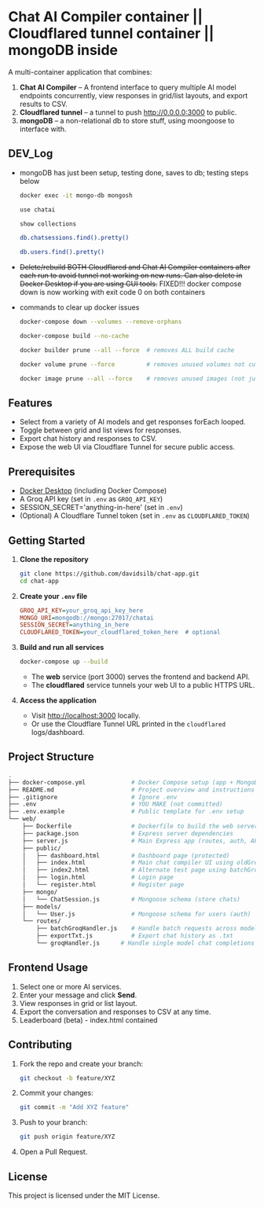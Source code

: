 # Chat AI Compiler container || Cloudflared tunnel container || mongoDB inside

A multi-container application that combines:

1. **Chat AI Compiler** – A frontend interface to query multiple AI model endpoints concurrently, view responses in grid/list layouts, and export results to CSV.
2. **Cloudflared tunnel** – a tunnel to push http://0.0.0.0:3000 to public.
3. **mongoDB** – a non-relational db to store stuff, using moongoose to interface with.

## DEV_Log

- mongoDB has just been setup, testing done, saves to db; testing steps below

   ```bash
   docker exec -it mongo-db mongosh
   ```

   ```bash
   use chatai
   ```

   ```bash
   show collections
   ```

   ```bash
   db.chatsessions.find().pretty()
   ```

   ```bash
   db.users.find().pretty()
   ```

- ~~Delete/rebuild BOTH Cloudflared and Chat AI Compiler containers after each run to avoid tunnel not working on new runs. Can also delete in Docker Desktop if you are using GUI tools.~~ FIXED!!! docker compose down is now working with exit code 0 on both containers

- commands to clear up docker issues

   ```bash
   docker-compose down --volumes --remove-orphans
   ```

   ```bash
   docker-compose build --no-cache
   ```

   ```bash
   docker builder prune --all --force  # removes ALL build cache
   ```

   ```bash
   docker volume prune --force         # removes unused volumes not currently attached to containers
   ```

   ```bash
   docker image prune --all --force    # removes unused images (not just dangling)
   ```

## Features

- Select from a variety of AI models and get responses forEach looped.
- Toggle between grid and list views for responses.
- Export chat history and responses to CSV.
- Expose the web UI via Cloudflare Tunnel for secure public access.

## Prerequisites

- [Docker Desktop](https://www.docker.com/products/docker-desktop) (including Docker Compose)
- A Groq API key (set in `.env` as `GROQ_API_KEY`)
- SESSION_SECRET='anything-in-here' (set in `.env`)
- (Optional) A Cloudflare Tunnel token (set in `.env` as `CLOUDFLARED_TOKEN`)

## Getting Started

1. **Clone the repository**

   ```bash
   git clone https://github.com/davidsilb/chat-app.git
   cd chat-app
   ```

2. **Create your `.env` file**

   ```ini
   GROQ_API_KEY=your_groq_api_key_here
   MONGO_URI=mongodb://mongo:27017/chatai
   SESSION_SECRET=anything_in_here
   CLOUDFLARED_TOKEN=your_cloudflared_token_here  # optional
   ```

3. **Build and run all services**

   ```bash
   docker-compose up --build
   ```

   - The **web** service (port 3000) serves the frontend and backend API.
   - The **cloudflared** service tunnels your web UI to a public HTTPS URL.

4. **Access the application**

   - Visit [http://localhost:3000](http://localhost:3000) locally.
   - Or use the Cloudflare Tunnel URL printed in the `cloudflared` logs/dashboard.

## Project Structure

```bash
.
├── docker-compose.yml             # Docker Compose setup (app + MongoDB)
├── README.md                      # Project overview and instructions
├── .gitignore                     # Ignore .env
├── .env                           # YOU MAKE (not committed)
├── .env.example                   # Public template for .env setup
└── web/
    ├── Dockerfile                 # Dockerfile to build the web server
    ├── package.json               # Express server dependencies
    ├── server.js                  # Main Express app (routes, auth, API handlers)
    ├── public/
    │   ├── dashboard.html         # Dashboard page (protected)
    │   ├── index.html             # Main chat compiler UI using oldGroq.js
    │   ├── index2.html            # Alternate test page using batchGroq.js
    │   ├── login.html             # Login page
    │   └── register.html          # Register page
    ├── mongo/
    │   └── ChatSession.js         # Mongoose schema (store chats)
    ├── models/
    │   └── User.js                # Mongoose schema for users (auth)
    └── routes/
        ├── batchGroqHandler.js    # Handle batch requests across models
        ├── exportTxt.js           # Export chat history as .txt
        └── groqHandler.js      # Handle single model chat completions
```

## Frontend Usage

1. Select one or more AI services.
2. Enter your message and click **Send**.
3. View responses in grid or list layout.
4. Export the conversation and responses to CSV at any time.
5. Leaderboard (beta) - index.html contained

## Contributing

1. Fork the repo and create your branch:

   ```bash
   git checkout -b feature/XYZ
   ```

2. Commit your changes:

   ```bash
   git commit -m "Add XYZ feature"
   ```

3. Push to your branch:

   ```bash
   git push origin feature/XYZ
   ```

4. Open a Pull Request.

## License

This project is licensed under the MIT License.
